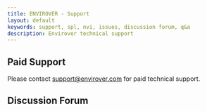 ```yaml
---
title: ENVIROVER - Support
layout: default
keywords: support, spl, nvi, issues, discussion forum, q&a
description: Envirover technical support
---
```

## Paid Support

Please contact <a href="mailto:support@envirover.com">support@envirover.com</a> for paid technical support.

## Discussion Forum

<iframe id="forum_embed"
  src="javascript:void(0)"
  scrolling="no"
  frameborder="0"
  width="760"
  height="640">
</iframe>
<script type="text/javascript">
  document.getElementById('forum_embed').src =
     'https://groups.google.com/a/envirover.com/forum/embed/?place=forum/forum'
     + '&showsearch=true&showpopout=true&showtabs=false'
     + '&parenturl=' + encodeURIComponent(window.location.href);
</script>




